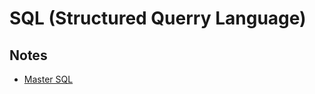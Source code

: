 # SQL (Structured Querry Language)

## Notes
- [Master SQL](https://github.com/fahadraisfahad/Notes/blob/main/Database/Master%20SQL%20in%2016%20Pages.pdf)

